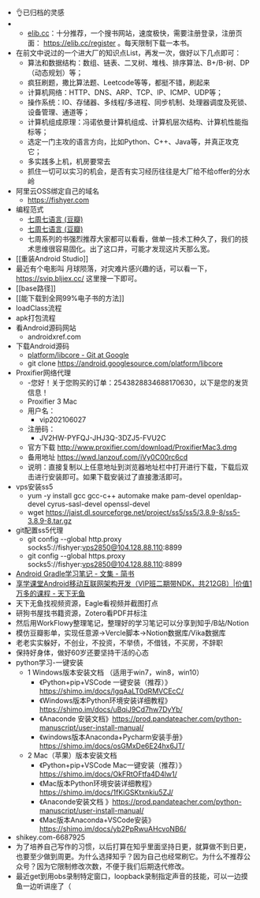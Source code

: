 - 👌已归档的灵感
- - [elib.cc](https://elib.cc/)：十分推荐，一个搜书网站，速度极快，需要注册登录，注册页面： https://elib.cc/register 。每天限制下载一本书。
- 在前文中说过的一个进大厂的知识点List，再发一次，做好以下几点即可：
	- 算法和数据结构：数组、链表、二叉树、堆栈、排序算法、B+/B-树、DP（动态规划）等；
	- 疯狂刷题，撒比算法题、Leetcode等等，都挺不错，刷起来
	- 计算机网络：HTTP、DNS、ARP、TCP、IP、ICMP、UDP等；
	- 操作系统：IO、存储器、多线程/多进程、同步机制、处理器调度及死锁、设备管理、通道等；
	- 计算机组成原理：冯诺依曼计算机组成、计算机层次结构、计算机性能指标等；
	- 选定一门主攻的语言方向，比如Python、C++、Java等，并真正攻克它；
	- 多实践多上机，机房要常去
	- 抓住一切可以实习的机会，是否有实习经历往往是大厂给不给offer的分水岭
- 阿里云OSS绑定自己的域名
	- https://fishyer.com
- 编程范式
	- [七周七语言 (豆瓣)](https://book.douban.com/subject/10555435/)
	- [七周七语言 (豆瓣)](https://book.douban.com/subject/10555435/)
	- 七周系列的书强烈推荐大家都可以看看，做单一技术工种久了，我们的技术思维很容易固化。出了这口井，可能才发现这片天那么宽。
- [[重装Android Studio]]
- 最近有个电影叫 月球陨落，对灾难片感兴趣的话，可以看一下，https://svip.bljiex.cc/ 这里搜一下即可。
- [[base路径]]
- [[能下载到全网99%电子书的方法]]
- loadClass流程
- apk打包流程
- 看Android源码网站
	- androidxref.com
- 下载Android源码
	- [platform/libcore - Git at Google](https://android.googlesource.com/platform/libcore/)
	- git clone https://android.googlesource.com/platform/libcore
- Proxifier网络代理
	- -您好！关于您购买的订单：2543828834688170630，以下是您的发货信息！
	- Proxifier 3 Mac
	- 用户名：
		- vip202106027
	- 注册码：
		- JV2HW-PYFQJ-JHJ3Q-3DZJ5-FVU2C
	- 官方下载 http://www.proxifier.com/download/ProxifierMac3.dmg
	- 备用地址 https://wwd.lanzouf.com/iVy0C00rc6cd
	- 说明：直接复制以上任意地址到浏览器地址栏中打开进行下载，下载后双击进行安装即可。如果下载安装过了直接激活即可。
- vps安装ss5
	- yum -y install gcc gcc-c++ automake make pam-devel openldap-devel cyrus-sasl-devel openssl-devel
	- wget https://jaist.dl.sourceforge.net/project/ss5/ss5/3.8.9-8/ss5-3.8.9-8.tar.gz
- git配置ss5代理
	- git config --global http.proxy socks5://fishyer:vps2850@104.128.88.110:8899
	- git config --global https.proxy socks5://fishyer:vps2850@104.128.88.110:8899
- [Android Gradle学习笔记 - 文集 - 简书](https://www.jianshu.com/nb/31841227)
- [享学课堂Android移动互联网架构开发（VIP班二期带NDK，共212GB）|价值1万多的课程 - 天下无鱼](https://shikey.com/2021/06/23/android-mobile-internet-architecture-development.html)
- 天下无鱼找视频资源，Eagle看视频并截图打点
- 研狗书屋找书籍资源，Zotero看PDF并标注
- 然后用WorkFlowy整理笔记，整理好的学习笔记可以分享到知乎/B站/Notion
- 模仿豆瓣影单，实现任意源->Vercle脚本->Notion数据库/Vika数据库
- 老老实实躲好，不创业，不投资，不举债，不借钱，不买房，不辞职
- 保持好身体，做好60岁还要坚持干活的心态
- python学习-一键安装
	- 1 Windows版本安装文档 （适用于win7，win8，win10）
		- 《Python+pip+VSCode 一键安装（推荐）》https://shimo.im/docs/lgqAaLT0dRMVCEcC/
		- 《Windows版本Python环境安装详细教程》https://shimo.im/docs/uBqiJ9Cd7hw7DyYb/
		- 《Anaconde 安装文档》https://prod.pandateacher.com/python-manuscript/user-install-manual/
		- 《windows版本Anaconda+Pycharm安装手册》https://shimo.im/docs/osGMxDe6E24hx6JT/
	- 2 Mac（苹果）版本安装文档
		- 《Python+pip+VSCode Mac一键安装（推荐）》https://shimo.im/docs/OkFRtOFtfa4D4lw1/
		- 《Mac版本Python环境安装详细教程》https://shimo.im/docs/1fKiGSKtxnkiu5ZJ/
		- 《Anaconde安装文档 》https://prod.pandateacher.com/python-manuscript/user-install-manual/
		- 《Mac版本Anaconda+VSCode安装》https://shimo.im/docs/yb2PpRwuAHcvoNB6/
- shikey.com-6687925
- 为了培养自己写作的习惯，以后打算在知乎里面坚持日更，就算做不到日更，也要至少做到周更。为什么选择知乎？因为自己也经常刷它。为什么不推荐公众号？因为它限制修改次数，不便于我们后期迭代修改。
- 最近get到用obs录制特定窗口，loopback录制指定声音的技能，可以一边摸鱼一边听讲座了（